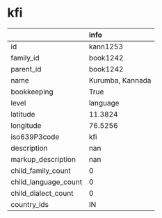 # kfi
|                      | info             |
|:---------------------|:-----------------|
| id                   | kann1253         |
| family_id            | book1242         |
| parent_id            | book1242         |
| name                 | Kurumba, Kannada |
| bookkeeping          | True             |
| level                | language         |
| latitude             | 11.3824          |
| longitude            | 76.5256          |
| iso639P3code         | kfi              |
| description          | nan              |
| markup_description   | nan              |
| child_family_count   | 0                |
| child_language_count | 0                |
| child_dialect_count  | 0                |
| country_ids          | IN               |